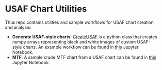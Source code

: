 # USAF Chart Utilities

Thus repo contains utilities and sample workflows for USAF chart creation and analysis:
 * __Generate USAF-style charts__: [CreateUSAF](CreateUSAF.py) is a python class that creates numpy arrays representing black and white images of custom USAF-style charts. An example workflow can be found in [this](create.ipynb) Jupyter Notebook.
 * __MTF__: A sample crude MTF chart from a USAF chart can be found in [this](mtf.ipynb) Jupyter Notebook.